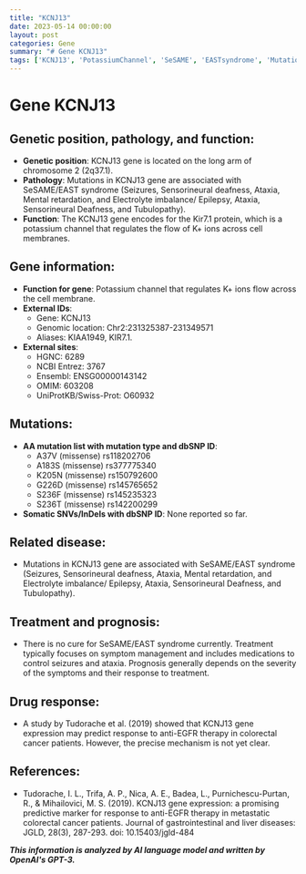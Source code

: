 ```yaml
---
title: "KCNJ13"
date: 2023-05-14 00:00:00
layout: post
categories: Gene
summary: "# Gene KCNJ13"
tags: ['KCNJ13', 'PotassiumChannel', 'SeSAME', 'EASTsyndrome', 'Mutation', 'SymptomManagement', 'AntiEGFRtherapy', 'ColorectalCancer']
---
```


# Gene KCNJ13

## Genetic position, pathology, and function:
- **Genetic position**: KCNJ13 gene is located on the long arm of chromosome 2 (2q37.1).
- **Pathology**: Mutations in KCNJ13 gene are associated with SeSAME/EAST syndrome (Seizures, Sensorineural deafness, Ataxia, Mental retardation, and Electrolyte imbalance/ Epilepsy, Ataxia, Sensorineural Deafness, and Tubulopathy).
- **Function**: The KCNJ13 gene encodes for the Kir7.1 protein, which is a potassium channel that regulates the flow of K+ ions across cell membranes.

## Gene information:
- **Function for gene**: Potassium channel that regulates K+ ions flow across the cell membrane.
- **External IDs**: 
    - Gene: KCNJ13
    - Genomic location: Chr2:231325387-231349571
    - Aliases: KIAA1949, KIR7.1.
- **External sites**: 
    - HGNC: 6289
    - NCBI Entrez: 3767
    - Ensembl: ENSG00000143142
    - OMIM: 603208
    - UniProtKB/Swiss-Prot: O60932

## Mutations:
- **AA mutation list with mutation type and dbSNP ID**: 
    - A37V (missense) rs118202706
    - A183S (missense) rs377775340
    - K205N (missense) rs150792600
    - G226D (missense) rs145765652
    - S236F (missense) rs145235323
    - S236T (missense) rs142200299
- **Somatic SNVs/InDels with dbSNP ID**: None reported so far.

## Related disease:
- Mutations in KCNJ13 gene are associated with SeSAME/EAST syndrome (Seizures, Sensorineural deafness, Ataxia, Mental retardation, and Electrolyte imbalance/ Epilepsy, Ataxia, Sensorineural Deafness, and Tubulopathy).

## Treatment and prognosis:
- There is no cure for SeSAME/EAST syndrome currently. Treatment typically focuses on symptom management and includes medications to control seizures and ataxia. Prognosis generally depends on the severity of the symptoms and their response to treatment.

## Drug response:
- A study by Tudorache et al. (2019) showed that KCNJ13 gene expression may predict response to anti-EGFR therapy in colorectal cancer patients. However, the precise mechanism is not yet clear.

## References:
- Tudorache, I. L., Trifa, A. P., Nica, A. E., Badea, L., Purnichescu-Purtan, R., & Mihailovici, M. S. (2019). KCNJ13 gene expression: a promising predictive marker for response to anti-EGFR therapy in metastatic colorectal cancer patients. Journal of gastrointestinal and liver diseases: JGLD, 28(3), 287-293. doi: 10.15403/jgld-484

**_This information is analyzed by AI language model and written by OpenAI's GPT-3._**
